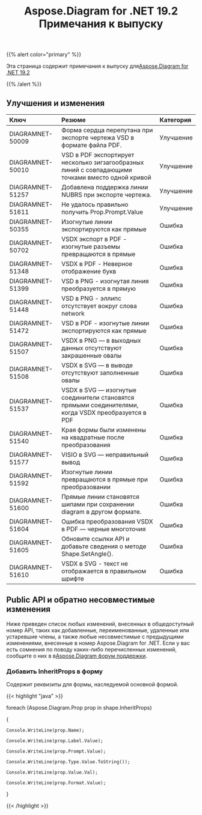 ﻿---
title: Aspose.Diagram for .NET 19.2 Примечания к выпуску
type: docs
weight: 110
url: /ru/net/aspose-diagram-for-net-19-2-release-notes/
---
{{% alert color="primary" %}} 

Эта страница содержит примечания к выпуску для[Aspose.Diagram for .NET 19.2](https://www.nuget.org/packages/Aspose.Diagram/19.2.0)

{{% /alert %}} 
## **Улучшения и изменения**

|**Ключ**|**Резюме**|**Категория**|
|:- |:- |:- |
|DIAGRAMNET-50009|Форма сердца перепутана при экспорте чертежа VSD в формате файла PDF.|Улучшение|
|DIAGRAMNET-50010|VSD в PDF экспортирует несколько зигзагообразных линий с совпадающими точками вместо одной кривой|Улучшение|
|DIAGRAMNET-51257|Добавлена поддержка линии NUBRS при экспорте чертежа.|Улучшение|
|DIAGRAMNET-51611|Не удалось правильно получить Prop.Prompt.Value|Улучшение|
|DIAGRAMNET-50355|Изогнутые линии экспортируются как прямые|Ошибка|
|DIAGRAMNET-50702|VSDX экспорт в PDF - изогнутые разъемы превращаются в прямые|Ошибка|
|DIAGRAMNET-51348|VSDX в PDF - Неверное отображение букв|Ошибка|
|DIAGRAMNET-51399|VSD в PNG - изогнутая линия преобразуется в прямую|Ошибка|
|DIAGRAMNET-51448|VSD в PNG - эллипс отсутствует вокруг слова network|Ошибка|
|DIAGRAMNET-51472|VSD в PDF - изогнутые линии экспортируются как прямые|Ошибка|
|DIAGRAMNET-51507|VSDX в PNG — в выходных данных отсутствуют закрашенные овалы|Ошибка|
|DIAGRAMNET-51508|VSDX в SVG — в выводе отсутствуют заполненные овалы|Ошибка|
|DIAGRAMNET-51537|VSDX в SVG — изогнутые соединители становятся прямыми соединителями, когда VSDX преобразуется в PDF|Ошибка|
|DIAGRAMNET-51540|Края формы были изменены на квадратные после преобразования|Ошибка|
|DIAGRAMNET-51577|VISIO в SVG — неправильный вывод|Ошибка|
|DIAGRAMNET-51592|Изогнутые линии превращаются в прямые при преобразовании|Ошибка|
|DIAGRAMNET-51600|Прямые линии становятся шипами при сохранении diagram в другом формате.|Ошибка|
|DIAGRAMNET-51604|Ошибка преобразования VSDX в PDF — черные многоточия|Ошибка|
|DIAGRAMNET-51605|Обновите ссылки API и добавьте сведения о методе Shape.SetAngle().|Ошибка|
|DIAGRAMNET-51610|VSDX в SVG - текст не отображается в правильном шрифте|Ошибка|
## **Public API и обратно несовместимые изменения**
Ниже приведен список любых изменений, внесенных в общедоступный номер API, таких как добавленные, переименованные, удаленные или устаревшие члены, а также любые несовместимые с предыдущими изменениями, внесенные в номер Aspose.Diagram for .NET. Если у вас есть сомнения по поводу каких-либо перечисленных изменений, сообщите о них в в[Aspose.Diagram форум поддержки](https://forum.aspose.com/c/diagram/17).
### **Добавить InheritProps в форму**
Содержит реквизиты для формы, наследуемой основной формой.

{{< highlight "java" >}}

  foreach (Aspose.Diagram.Prop prop in shape.InheritProps)

{

    Console.WriteLine(prop.Name);

    Console.WriteLine(prop.Label.Value);

    Console.WriteLine(prop.Prompt.Value);

    Console.WriteLine(prop.Type.Value.ToString());

    Console.WriteLine(prop.Value.Val);

    Console.WriteLine(prop.Format.Value);

}

{{< /highlight >}}
